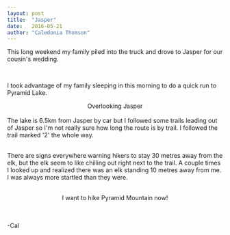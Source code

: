 ```yaml
---
layout: post
title:  "Jasper"
date:   2016-05-21
author: "Caledonia Thomson"
---
```


This long weekend my family piled into the truck and drove to Jasper for our cousin's wedding.

<div class="row">
	<a href="http://res.cloudinary.com/vegemitesoup/image/upload/v1470370415/jasper/1.jpg"><div class="col-sm-12"><img class="lazy" data-original="http://res.cloudinary.com/vegemitesoup/image/upload/v1470370415/jasper/1.jpg" /></div></a>
</div>
<br>

I took advantage of my family sleeping in this morning to do a quick run to Pyramid Lake. 

<div class="row">
	<a href="http://res.cloudinary.com/vegemitesoup/image/upload/v1470370415/jasper/2.jpg"><div class="col-sm-12"><img class="lazy" data-original="http://res.cloudinary.com/vegemitesoup/image/upload/v1470370415/jasper/2.jpg" /></div></a>
</div>    
<center>Overlooking Jasper</center>
<br>
The lake is 6.5km from Jasper by car but I followed some trails leading out of Jasper so I'm not really sure how long the route is by trail. I followed the trail marked '2' the whole way.

<div class="row">                                       
    <a href="http://res.cloudinary.com/vegemitesoup/image/upload/v1470370415/jasper/3.jpg"><div class="col-sm-12"><img class="lazy" data-original="http://res.cloudinary.com/vegemitesoup/image/upload/v1470370415/jasper/3.jpg" /></div></a>              
</div>
<br>

There are signs everywhere warning hikers to stay 30 metres away from the elk, but the elk seem to like chilling out right next to the trail. A couple times I looked up and realized there was an elk standing 10 metres away from me. I was always more startled than they were.

<div class="row">                   
	<a href="http://res.cloudinary.com/vegemitesoup/image/upload/v1470370415/jasper/4.jpg"><img class="lazy" data-original="http://res.cloudinary.com/vegemitesoup/image/upload/v1470370415/jasper/4.jpg" /></a>
</div>  
<br>

<div class="row">                   
	<a href="http://res.cloudinary.com/vegemitesoup/image/upload/v1470370415/jasper/5.jpg"><img class="lazy" data-original="http://res.cloudinary.com/vegemitesoup/image/upload/v1470370415/jasper/5.jpg" /></a>
</div>  
<center>I want to hike Pyramid Mountain now!</center>
<br>

<div class="row">                   
	<a href="http://res.cloudinary.com/vegemitesoup/image/upload/v1470370415/jasper/6.jpg"><img class="lazy" data-original="http://res.cloudinary.com/vegemitesoup/image/upload/v1470370415/jasper/6.jpg" /></a> 
</div>  
<br>

-Cal